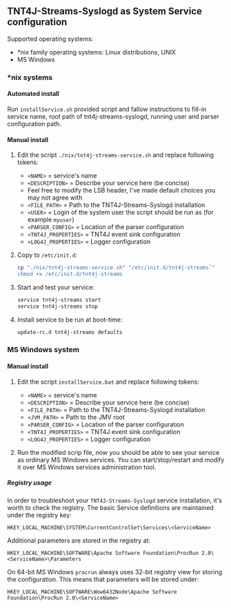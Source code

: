 ## TNT4J-Streams-Syslogd as System Service configuration

Supported operating systems:
* *nix family operating systems: Linux distributions, UNIX
* MS Windows

### *nix systems
#### Automated install

Run `installService.sh` provided script and fallow instructions to fill-in service name, root path of tnt4j-streams-syslogd, running user 
and parser configuration path.

#### Manual install

1. Edit the script `./nix/tnt4j-streams-service.sh` and replace following tokens:

    * `<NAME>` = service's name
    * `<DESCRIPTION>` = Describe your service here (be concise)
    * Feel free to modify the LSB header, I've made default choices you may not agree with
    * `<FILE_PATH>` = Path to the TNT4J-Streams-Syslogd installation
    * `<USER>` = Login of the system user the script should be run as (for example `myuser`)
    * `<PARSER_CONFIG>` = Location of the parser configuration
    * `<TNT4J_PROPERTIES>` = TNT4J event sink configuration
    * `<LOG4J_PROPERTIES>` = Logger configuration

1. Copy to `/etc/init.d`:

   ```sh
   cp "./nix/tnt4j-streams-service.sh" "/etc/init.d/tnt4j-streams`"
   chmod +x /etc/init.d/tnt4j-streams
   ```

1. Start and test your service:

   ```sh
   service tnt4j-streams start
   service tnt4j-streams stop
   ```

1. Install service to be run at boot-time:

   ```sh
   update-rc.d tnt4j-streams defaults
   ```

### MS Windows system
#### Manual install

1) Edit the script `installService.bat` and replace following tokens:

    * `<NAME>` = service's name
    * `<DESCRIPTION>` = Describe your service here (be concise)
    * `<FILE_PATH>` = Path to the TNT4J-Streams-Syslogd installation
    * `<JVM_PATH>` = Path to the JMV root
    * `<PARSER_CONFIG>` = Location of the parser configuration
    * `<TNT4J_PROPERTIES>` = TNT4J event sink configuration
    * `<LOG4J_PROPERTIES>` = Logger configuration

2) Run the modified scrip file, now you should be able to see your service as ordinary MS Windows services. You can start/stop/restart and 
modify it over MS Windows services administration tool.

##### Registry usage

In order to troubleshoot your `TNT4J-Streams-Syslogd` service installation, it's worth to check the registry. The basic Service definitions 
are maintained under the registry key:
```
HKEY_LOCAL_MACHINE\SYSTEM\CurrentControlSet\Services\<ServiceName>
```
Additional parameters are stored in the registry at:
```
HKEY_LOCAL_MACHINE\SOFTWARE\Apache Software Foundation\ProcRun 2.0\<ServiceName>\Parameters
```
On 64-bit MS Windows `procrun` always uses 32-bit registry view for storing the configuration. This means that parameters will be stored 
under:
```
HKEY_LOCAL_MACHINE\SOFTWARE\Wow6432Node\Apache Software Foundation\ProcRun 2.0\<ServiceName>
```
